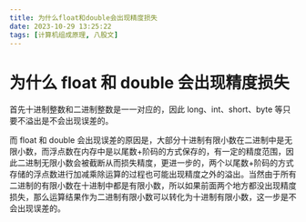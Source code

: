 ```yaml
---
title: 为什么float和double会出现精度损失
date: 2023-10-29 13:25:22
tags: [计算机组成原理, 八股文]
---
```


# 为什么 float 和 double 会出现精度损失

首先十进制整数和二进制整数是一一对应的，因此 long、int、short、byte 等只要不溢出是不会出现误差的。

而 float 和 double 会出现误差的原因是，大部分十进制有限小数在二进制中是无限小数，而浮点数在内存中是以尾数+阶码的方式保存的，有一定的精度范围，因此二进制无限小数会被截断从而损失精度，更进一步的，两个以尾数+阶码的方式存储的浮点数进行加减乘除运算的过程也可能出现精度之外的溢出。当然由于所有二进制的有限小数在十进制中都是有限小数，所以如果前面两个地方都没出现精度损失，那么运算结果作为二进制有限小数可以转化为十进制有限小数，这一步是不会出现误差的。

